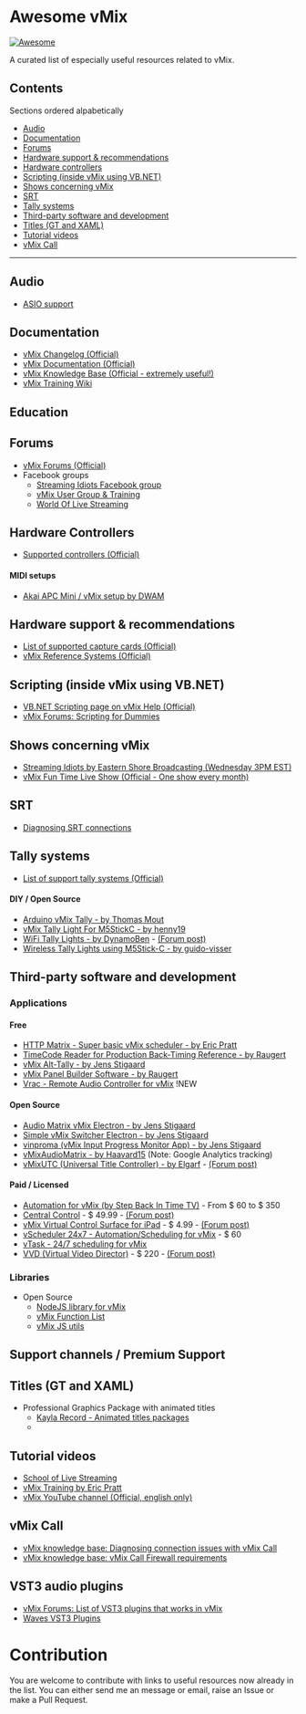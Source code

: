 # Awesome vMix

[![Awesome](https://cdn.rawgit.com/sindresorhus/awesome/d7305f38d29fed78fa85652e3a63e154dd8e8829/media/badge.svg)](https://github.com/sindresorhus/awesome)

A curated list of especially useful resources related to vMix.

## Contents
Sections ordered alpabetically
  * [Audio](#audio)
  * [Documentation](#documentation)
  * [Forums](#forums)
  * [Hardware support & recommendations](#hardware-support--recommendations)
  * [Hardware controllers](#hardware-controllers)
  * [Scripting (inside vMix using VB.NET)](#scripting-inside-vmix-using-vbnet)
  * [Shows concerning vMix](#shows-concerning-vmix)
  * [SRT](#srt)
  * [Tally systems](#tally-systems)
  * [Third-party software and development](#third-party-software-and-development)
  * [Titles (GT and XAML)](#titles-gt-and-xaml)
  * [Tutorial videos](#tutorial-videos)
  * [vMix Call](#vmix-call)

---



## Audio
  * [ASIO support](https://www.vmix.com/knowledgebase/article.aspx/68/asio-audio-support-in-vmix)

## Documentation
  * [vMix Changelog (Official)](https://forums.vmix.com/posts/t20846-vMix-23-Changelog)
  * [vMix Documentation (Official)](https://www.vmix.com/help23/)
  * [vMix Knowledge Base (Official - extremely useful!)](https://www.vmix.com/knowledgebase/)
  * [vMix Training Wiki](http://vmixtraining.com/wiki)

## Education

## Forums
 * [vMix Forums (Official)](https://forums.vmix.com/)
 * Facebook groups
   * [Streaming Idiots Facebook group](https://www.facebook.com/groups/StreamingIdiots/)
   * [vMix User Group & Training](https://www.facebook.com/groups/vMixTraining/)
   * [World Of Live Streaming](https://www.facebook.com/groups/WorldOfLiveStreaming/)


## Hardware Controllers
 * [Supported controllers (Official)](https://www.vmix.com/software/supported-hardware.aspx#controllers)

#### MIDI setups
 * [Akai APC Mini / vMix setup by DWAM](https://forums.vmix.com/posts/t9765-Overview-video-Akai-APC-Mini-with-vMix)


## Hardware support & recommendations
 * [List of supported capture cards (Official)](https://www.vmix.com/software/supported-hardware.aspx#capturehardware)
 * [vMix Reference Systems (Official)](https://www.vmix.com/products/vmix-reference-systems.aspx)


## Scripting (inside vMix using VB.NET)
* [VB.NET Scripting page on vMix Help (Official)](https://www.vmix.com/help23/VBNetScripting.html)
* [vMix Forums: Scripting for Dummies](https://forums.vmix.com/posts/m73500-Scripting-for-Dummies)

## Shows concerning vMix
 * [Streaming Idiots by Eastern Shore Broadcasting (Wednesday 3PM EST)](http://easternshorebroadcasting.com/watch-live-2-3-2/)
 * [vMix Fun Time Live Show (Official - One show every month)](https://www.youtube.com/playlist?list=PLrm0RX9U0MzztIw6MGz7Tdo71MCENS05O)


## SRT
 * [Diagnosing SRT connections](https://www.vmix.com/knowledgebase/article.aspx/245/diagnosing-srt-connections)

## Tally systems
 * [List of support tally systems (Official)](https://www.vmix.com/software/supported-hardware.aspx#tallylights)

#### DIY / Open Source
 * [Arduino vMix Tally - by Thomas Mout](https://github.com/ThomasMout/Arduino-vMix-tally)
 * [vMix Tally Light For M5StickC - by henny19](https://github.com/henny19/vmix_tally_M5stickC)
 * [WiFi Tally Lights - by DynamoBen](https://github.com/DynamoBen/WIFItally) - [(Forum post)](https://forums.vmix.com/posts/t11414-WIFI-Tally-lights---Open-Source)
 * [Wireless Tally Lights using M5Stick-C - by guido-visser](https://github.com/guido-visser/vMix-M5Stick-Tally-Light)


## Third-party software and development
### Applications

#### Free
  * [HTTP Matrix - Super basic vMix scheduler - by Eric Pratt](http://usbroadcast.co/httpmatrix.htm)
  * [TimeCode Reader for Production Back-Timing Reference - by Raugert](https://forums.vmix.com/posts/t17782-TimeCode-Reader-for-Production-Back-Timing-Reference?fbclid=IwAR0KYOl1gePpt4xsMSJ0PX_NlQbjFu1PIV6wJg3RTWe9YYp8Nzr2SU1wMXA)
  * [vMix Alt-Tally - by Jens Stigaard](https://forums.vmix.com/posts/t9405--FREE--Alt-Tally)
  * [vMix Panel Builder Software - by Raugert](https://forums.vmix.com/posts/t14529-vMix--Panel-Builder--for-Mac-Win-Android-tablets-iPads)
  * [Vrac - Remote Audio Controller for vMix](https://forums.vmix.com/posts/t25619--FREE--Vrac---Remote-Audio-Controller-for-Vmix) !NEW
#### Open Source
  * [Audio Matrix vMix Electron - by Jens Stigaard](https://github.com/jensstigaard/audio-matrix-vmix-electron)
  * [Simple vMix Switcher Electron - by Jens Stigaard](https://github.com/jensstigaard/simple-vmix-switcher-electron)
  * [vinproma (vMix Input Progress Monitor App) - by Jens Stigaard](https://github.com/jensstigaard/vinprom)
  * [vMixAudioMatrix - by Haavard15](https://github.com/Haavard15/vMixAudioMatrix) (Note: Google Analytics tracking)
  * [vMixUTC (Universal Title Controller) - by Elgarf](https://github.com/elgarf/vMixUTC) - [(Forum post)](https://forums.vmix.com/posts/t6468--FREE--Universal-Title-Controller)
  
#### Paid / Licensed
  * [Automation for vMix (by Step Back In Time TV)](http://www.stepbackintime.tv/automation.html) - From $ 60 to $ 350
  * [Central Control](https://centralcontrol.io/) - $ 49.99 - [(Forum post)](https://forums.vmix.com/posts/m76054-Central-Control)
  * [vMix Virtual Control Surface for iPad](https://apps.apple.com/us/app/vmix-virtual-control-surface/id978932322) - $ 4.99 - [(Forum post)](https://forums.vmix.com/posts/t16323-vMix-Virtual-Control-Surface-3-0-iPad-app--Now-Available)
  * [vScheduler 24x7 - Automation/Scheduling for vMix](http://www.sitescape.co.in/index.html) - $ 60
  * [vTask - 24/7 scheduling for vMix](https://vfxblend.com/)
  * [VVD (Virtual Video Director)](https://w.np.co.nz/software) - $ 220 - [(Forum post)](https://forums.vmix.com/posts/t3678findunread--NEW---vMix-Audio-Controlled-Switcher---NjastadCom)

### Libraries
* Open Source
  * [NodeJS library for vMix](https://github.com/jensstigaard/node-vmix)
  * [vMix Function List](https://github.com/jensstigaard/vmix-function-list)
  * [vMix JS utils](https://github.com/jensstigaard/vmix-js-utils)

## Support channels / Premium Support


## Titles (GT and XAML)
 * Professional Graphics Package with animated titles
   * [Kayla Record - Animated titles packages](https://www.kaylarecord.site/)
   * 


## Tutorial videos
 * [School of Live Streaming](http://schooloflivestreaming.com)
 * [vMix Training by Eric Pratt](https://www.udemy.com/course/vmix-training)
 * [vMix YouTube channel (Official, english only)](https://www.youtube.com/user/vmixcomau)


## vMix Call
 * [vMix knowledge base: Diagnosing connection issues with vMix Call](https://www.vmix.com/knowledgebase/article.aspx/214/diagnosing-connection-issues-with-vmix-call)
 * [vMix knowledge base: vMix Call Firewall requirements](https://www.vmix.com/knowledgebase/article.aspx/125/vmix-call-firewall-requirements)


## VST3 audio plugins
 * [vMix Forums: List of VST3 plugins that works in vMix](https://forums.vmix.com/posts/t12330--List--VST3-Plug-ins-That-Work-In-vMix)
 * [Waves VST3 Plugins](https://www.waves.com/plugins)




# Contribution
You are welcome to contribute with links to useful resources now already in the list. You can either send me an message or email, raise an Issue or make a Pull Request.
